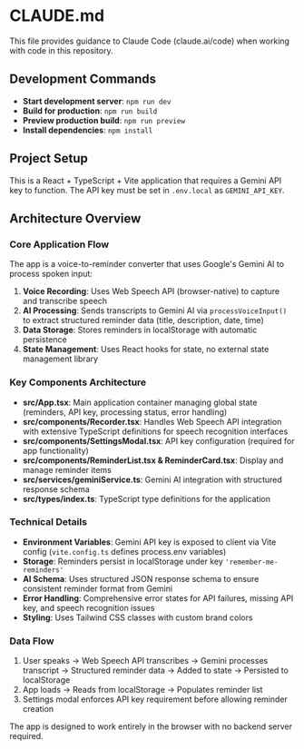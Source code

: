 # CLAUDE.md

This file provides guidance to Claude Code (claude.ai/code) when working with code in this repository.

## Development Commands

- **Start development server**: `npm run dev`
- **Build for production**: `npm run build`
- **Preview production build**: `npm run preview`
- **Install dependencies**: `npm install`

## Project Setup

This is a React + TypeScript + Vite application that requires a Gemini API key to function. The API key must be set in `.env.local` as `GEMINI_API_KEY`.

## Architecture Overview

### Core Application Flow
The app is a voice-to-reminder converter that uses Google's Gemini AI to process spoken input:

1. **Voice Recording**: Uses Web Speech API (browser-native) to capture and transcribe speech
2. **AI Processing**: Sends transcripts to Gemini AI via `processVoiceInput()` to extract structured reminder data (title, description, date, time)
3. **Data Storage**: Stores reminders in localStorage with automatic persistence
4. **State Management**: Uses React hooks for state, no external state management library

### Key Components Architecture

- **src/App.tsx**: Main application container managing global state (reminders, API key, processing status, error handling)
- **src/components/Recorder.tsx**: Handles Web Speech API integration with extensive TypeScript definitions for speech recognition interfaces
- **src/components/SettingsModal.tsx**: API key configuration (required for app functionality)
- **src/components/ReminderList.tsx & ReminderCard.tsx**: Display and manage reminder items
- **src/services/geminiService.ts**: Gemini AI integration with structured response schema
- **src/types/index.ts**: TypeScript type definitions for the application

### Technical Details

- **Environment Variables**: Gemini API key is exposed to client via Vite config (`vite.config.ts` defines process.env variables)
- **Storage**: Reminders persist in localStorage under key `'remember-me-reminders'`
- **AI Schema**: Uses structured JSON response schema to ensure consistent reminder format from Gemini
- **Error Handling**: Comprehensive error states for API failures, missing API key, and speech recognition issues
- **Styling**: Uses Tailwind CSS classes with custom brand colors

### Data Flow

1. User speaks → Web Speech API transcribes → Gemini processes transcript → Structured reminder data → Added to state → Persisted to localStorage
2. App loads → Reads from localStorage → Populates reminder list
3. Settings modal enforces API key requirement before allowing reminder creation

The app is designed to work entirely in the browser with no backend server required.